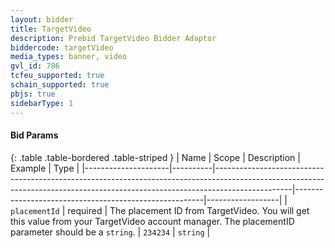 ```yaml
---
layout: bidder
title: TargetVideo
description: Prebid TargetVideo Bidder Adaptor
biddercode: targetVideo
media_types: banner, video
gvl_id: 786
tcfeu_supported: true
schain_supported: true
pbjs: true
sidebarType: 1
---
```


#### Bid Params

{: .table .table-bordered .table-striped }
| Name                | Scope    | Description                                                                                                                                                                   | Example                                               | Type             |
|---------------------|----------|-------------------------------------------------------------------------------------------------------------------------------------------------------------------------------|-------------------------------------------------------|------------------|
| `placementId`       | required | The placement ID from TargetVideo. You will get this value from your TargetVideo account manager. The placementID parameter should be a `string`.                                                    | `234234`                                            | `string`         |
